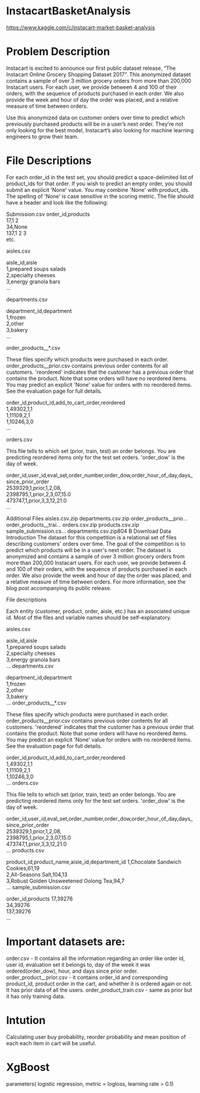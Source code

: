 # InstacartBasketAnalysis
https://www.kaggle.com/c/instacart-market-basket-analysis

# Problem Description
Instacart is excited to announce our first public dataset release, “The Instacart Online Grocery Shopping Dataset 2017”. This anonymized dataset contains a sample of over 3 million grocery orders from more than 200,000 Instacart users.
For each user, we provide between 4 and 100 of their orders, with the sequence of products purchased in each order. We also provide the week and hour of day the order was placed, and a relative measure of time between orders.

Use this anonymized data on customer orders over time to predict which previously purchased products will be in a user’s next order. They’re not only looking for the best model, Instacart’s also looking for machine learning engineers to grow their team.


# File Descriptions
For each order_id in the test set, you should predict a space-delimited list of product_ids for that order. If you wish to predict an empty order, you should submit an explicit 'None' value. You may combine 'None' with product_ids. The spelling of 'None' is case sensitive in the scoring metric. The file should have a header and look like the following:

Submission.csv
order_id,products  
17,1 2  
34,None  
137,1 2 3  
etc.

aisles.csv

 aisle_id,aisle  
 1,prepared soups salads  
 2,specialty cheeses  
 3,energy granola bars  
 ...
 
 
departments.csv

 department_id,department  
 1,frozen  
 2,other  
 3,bakery  
 ...

order_products__*.csv

These files specify which products were purchased in each order. order_products__prior.csv contains previous order contents for all customers. 'reordered' indicates that the customer has a previous order that contains the product. Note that some orders will have no reordered items. You may predict an explicit 'None' value for orders with no reordered items. See the evaluation page for full details.

 order_id,product_id,add_to_cart_order,reordered  
 1,49302,1,1  
 1,11109,2,1  
 1,10246,3,0  
 ... 
 
 orders.csv

This file tells to which set (prior, train, test) an order belongs. You are predicting reordered items only for the test set orders. 'order_dow' is the day of week.

 order_id,user_id,eval_set,order_number,order_dow,order_hour_of_day,days_since_prior_order  
 2539329,1,prior,1,2,08,  
 2398795,1,prior,2,3,07,15.0  
 473747,1,prior,3,3,12,21.0  
 ...
 
 
Additional Files
aisles.csv.zip
departments.csv.zip
order_products__prio…
order_products__trai…
orders.csv.zip
products.csv.zip
sample_submission.cs…
departments.csv.zip804 B
Download
Data Introduction
The dataset for this competition is a relational set of files describing customers' orders over time. The goal of the competition is to predict which products will be in a user's next order. The dataset is anonymized and contains a sample of over 3 million grocery orders from more than 200,000 Instacart users. For each user, we provide between 4 and 100 of their orders, with the sequence of products purchased in each order. We also provide the week and hour of day the order was placed, and a relative measure of time between orders. For more information, see the blog post accompanying its public release.

File descriptions

Each entity (customer, product, order, aisle, etc.) has an associated unique id. Most of the files and variable names should be self-explanatory.

aisles.csv

 aisle_id,aisle  
 1,prepared soups salads  
 2,specialty cheeses  
 3,energy granola bars  
 ...
departments.csv

 department_id,department  
 1,frozen  
 2,other  
 3,bakery  
 ...
order_products__*.csv

These files specify which products were purchased in each order. order_products__prior.csv contains previous order contents for all customers. 'reordered' indicates that the customer has a previous order that contains the product. Note that some orders will have no reordered items. You may predict an explicit 'None' value for orders with no reordered items. See the evaluation page for full details.

 order_id,product_id,add_to_cart_order,reordered  
 1,49302,1,1  
 1,11109,2,1  
 1,10246,3,0  
 ... 
orders.csv

This file tells to which set (prior, train, test) an order belongs. You are predicting reordered items only for the test set orders. 'order_dow' is the day of week.

 order_id,user_id,eval_set,order_number,order_dow,order_hour_of_day,days_since_prior_order  
 2539329,1,prior,1,2,08,  
 2398795,1,prior,2,3,07,15.0  
 473747,1,prior,3,3,12,21.0  
 ...
products.csv

 product_id,product_name,aisle_id,department_id
 1,Chocolate Sandwich Cookies,61,19  
 2,All-Seasons Salt,104,13  
 3,Robust Golden Unsweetened Oolong Tea,94,7  
 ...
sample_submission.csv

order_id,products
17,39276  
34,39276  
137,39276  
...


# Important datasets are:
 order.csv - It contains all the information regarding an order like
             order id, user id, evaluation set it belongs to,
             day of the week it was ordered(order_dow), hour,
             and days since prior order.
 order_product__prior.csv - it contains order_id and corresponding product_id,
                           product order in the cart, and whether it is ordered 
                           again or not. It has prior data of all the users.
 order_product_train.csv - same as prior but it has only training data.

# Intution
Calculating user buy probability, reorder probability and mean position of each each item in cart will be useful.

# XgBoost
parameters( logistic regression, metric = logloss, learning rate = 0.1)





